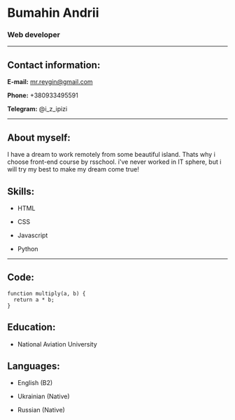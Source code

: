 # Bumahin Andrii

### Web developer

***


## Contact information:

**E-mail:** mr.reygin@gmail.com

**Phone:** +380933495591

**Telegram:** @i_z_ipizi

***

## About myself:

I have a dream to work remotely from some beautiful island. Thats why i choose front-end course by rsschool. i've never worked in IT sphere, but i will try my best to make my dream come true!

## Skills:

* HTML

* CSS

* Javascript

* Python

***

## Code:

```
function multiply(a, b) {
  return a * b;
}
```

## Education:

* National Aviation University

## Languages:

* English (B2)

* Ukrainian (Native)

* Russian (Native)